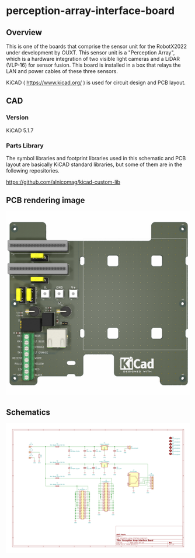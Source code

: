 # perception-array-interface-board

## Overview

This is one of the boards that comprise the sensor unit for the RobotX2022 under development by OUXT. This sensor unit is a  "Perception Array", which is a hardware integration of two visible light cameras and a LiDAR (VLP-16) for sensor fusion. This board is installed in a box that relays the LAN and power cables of these three sensors.

KiCAD ( https://www.kicad.org/ ) is used for circuit design and PCB layout.

## CAD

### Version

KiCAD 5.1.7

### Parts Library

The symbol libraries and footprint libraries used in this schematic and PCB layout are basically KiCAD standard libraries, but some of them are in the following repositories.

https://github.com/alnicomag/kicad-custom-lib

## PCB rendering image

![Top View](./images/pcb_image_topview.png)

## Schematics

![Schematics](./images/schematics.png)